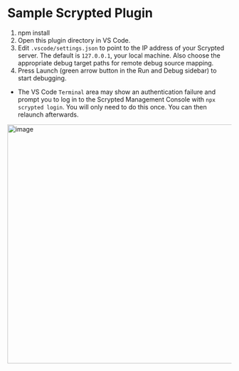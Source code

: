 # Sample Scrypted Plugin

1. npm install
2. Open this plugin directory in VS Code.
3. Edit `.vscode/settings.json` to point to the IP address of your Scrypted server. The default is `127.0.0.1`, your local machine. Also choose the appropriate debug target paths for remote debug source mapping.
4. Press Launch (green arrow button in the Run and Debug sidebar) to start debugging.
  * The VS Code `Terminal` area may show an authentication failure and prompt you to log in to the Scrypted Management Console with `npx scrypted login`. You will only need to do this once. You can then relaunch afterwards.
 
<img width="538" alt="image" src="https://user-images.githubusercontent.com/73924/151676616-c730eb56-26dd-466d-b7f5-25783300b3bc.png">
